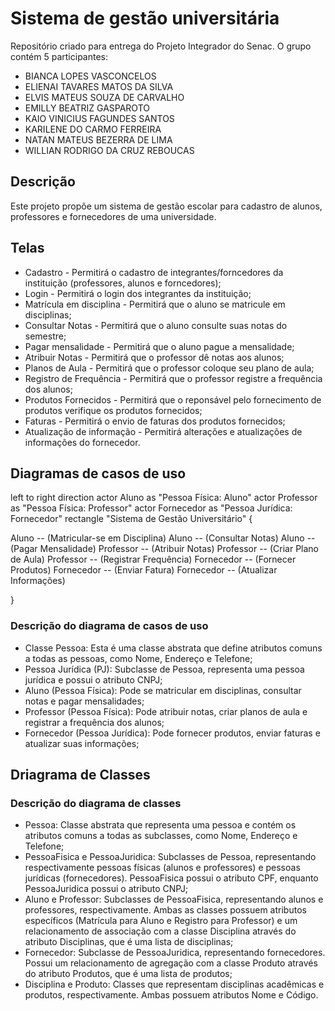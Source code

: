 # Sistema de gestão universitária

Repositório criado para entrega do Projeto Integrador do Senac. O grupo contém 5 participantes:

- BIANCA LOPES VASCONCELOS 
- ELIENAI TAVARES MATOS DA SILVA 
- ELVIS MATEUS SOUZA DE CARVALHO 
- EMILLY BEATRIZ GASPAROTO 
- KAIO VINICIUS FAGUNDES SANTOS 
- KARILENE DO CARMO FERREIRA 
- NATAN MATEUS BEZERRA DE LIMA 
- WILLIAN RODRIGO DA CRUZ REBOUCAS

## Descrição 

Este projeto propõe um sistema de gestão escolar para cadastro de alunos, professores e fornecedores de
uma universidade.

## Telas

- Cadastro - Permitirá o cadastro de integrantes/forncedores da instituição (professores, alunos e forncedores);
- Login - Permitirá o login dos integrantes da instituição;
- Matrícula em disciplina - Permitirá que o aluno se matricule em disciplinas;
- Consultar Notas - Permitirá que o aluno consulte suas notas do semestre;
- Pagar mensalidade - Permitirá que o aluno pague a mensalidade;
- Atribuir Notas - Permitirá que o professor dê notas aos alunos;
- Planos de Aula - Permitirá que o professor coloque seu plano de aula;
- Registro de Frequência - Permitirá que o professor registre a frequência dos alunos;
- Produtos Fornecidos - Permitirá que o reponsável pelo fornecimento de produtos verifique os produtos fornecidos;
- Faturas - Permitirá o envio de faturas dos produtos fornecidos;
- Atualização de informação - Permitirá alterações e atualizações de informações do fornecedor.

##  Diagramas de casos de uso

left to right direction actor Aluno as "Pessoa Física: Aluno" actor Professor as "Pessoa Física: Professor"
actor Fornecedor as "Pessoa Jurídica: Fornecedor" rectangle "Sistema de Gestão Universitário" {

Aluno -- (Matricular-se em Disciplina)
Aluno -- (Consultar Notas)
Aluno -- (Pagar Mensalidade)
Professor -- (Atribuir Notas)
Professor -- (Criar Plano de Aula)
Professor -- (Registrar Frequência)
Fornecedor -- (Fornecer Produtos)
Fornecedor -- (Enviar Fatura)
Fornecedor -- (Atualizar Informações)

} 

### Descrição do diagrama de casos de uso

- Classe Pessoa: Esta é uma classe abstrata que define atributos comuns a todas as pessoas, como Nome, Endereço e Telefone;
- Pessoa Jurídica (PJ): Subclasse de Pessoa, representa uma pessoa jurídica e possui o atributo CNPJ;
- Aluno (Pessoa Física): Pode se matricular em disciplinas, consultar notas e pagar mensalidades;
- Professor (Pessoa Física): Pode atribuir notas, criar planos de aula e registrar a frequência dos alunos;
- Fornecedor (Pessoa Jurídica): Pode fornecer produtos, enviar faturas e atualizar suas informações;

## Driagrama de Classes

### Descrição do diagrama de classes 

- Pessoa: Classe abstrata que representa uma pessoa e contém os atributos comuns a todas as subclasses,
como Nome, Endereço e Telefone;
- PessoaFisica e PessoaJuridica: Subclasses de Pessoa, representando respectivamente pessoas físicas
(alunos e professores) e pessoas jurídicas (fornecedores). PessoaFisica possui o atributo CPF, enquanto
PessoaJuridica possui o atributo CNPJ;
- Aluno e Professor: Subclasses de PessoaFisica, representando alunos e professores, respectivamente.
Ambas as classes possuem atributos específicos (Matrícula para Aluno e Registro para Professor) e um
relacionamento de associação com a classe Disciplina através do atributo Disciplinas, que é uma lista de
disciplinas;
- Fornecedor: Subclasse de PessoaJuridica, representando fornecedores. Possui um relacionamento de
agregação com a classe Produto através do atributo Produtos, que é uma lista de produtos;
- Disciplina e Produto: Classes que representam disciplinas acadêmicas e produtos, respectivamente.
Ambas possuem atributos Nome e Código.








